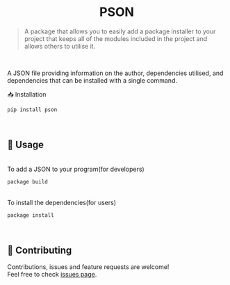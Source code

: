<h1 align="center">PSON</h1>

> A package that allows you to easily add a package installer to your project that keeps all of the modules included in the project and allows others to utilise it.
> 
<br>

A JSON file providing information on the author, dependencies utilised, and dependencies that can be installed with a single command.
<br>

📥 Installation

```sh
pip install pson
```
<br>

## 💬 Usage
<br>
To add a JSON to your program(for developers)

```sh
package build
```

<br>
To install the dependencies(for users)

```sh
package install
```


<br>

## 🤝 Contributing

Contributions, issues and feature requests are welcome!<br />Feel free to check [issues page](https://github.com/anmolmalik01/package-installer/issues). 

<br>